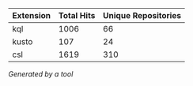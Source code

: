 | Extension | Total Hits | Unique Repositories |
| --- | --- | --- |
kql | 1006 | 66
kusto | 107 | 24
csl | 1619 | 310
_Generated by a tool_